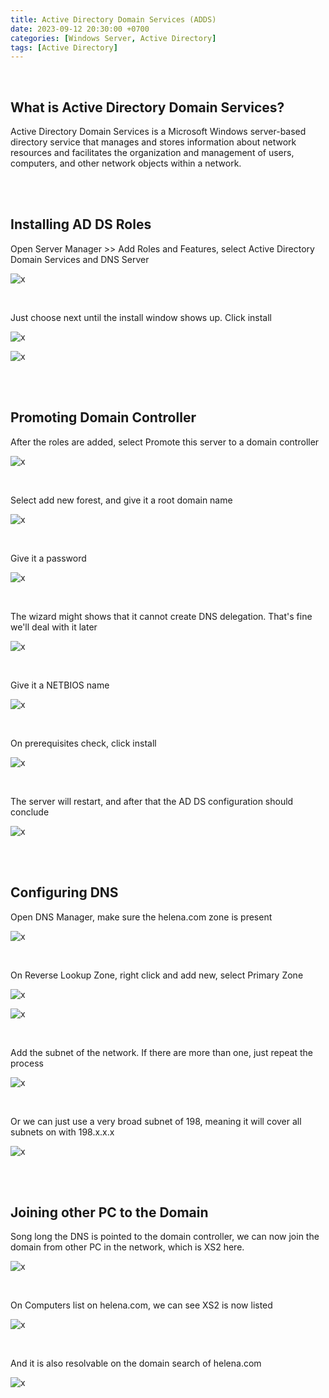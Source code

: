 ```yaml
---
title: Active Directory Domain Services (ADDS)
date: 2023-09-12 20:30:00 +0700
categories: [Windows Server, Active Directory]
tags: [Active Directory]
---
```


<br>

## What is Active Directory Domain Services?

Active Directory Domain Services is a Microsoft Windows server-based directory service that manages and stores information about network resources and facilitates the organization and management of users, computers, and other network objects within a network.

<br>
<br>

## Installing AD DS Roles

Open Server Manager >> Add Roles and Features, select Active Directory Domain Services and DNS Server

![x](/static/2023-09-12-ad/01.png)

<br>

Just choose next until the install window shows up. Click install

![x](/static/2023-09-12-ad/02.png)

![x](/static/2023-09-12-ad/03.png)

<br>
<br>



## Promoting Domain Controller

After the roles are added, select Promote this server to a domain controller

![x](/static/2023-09-12-ad/04.png)

<br>

Select add new forest, and give it a root domain name

![x](/static/2023-09-12-ad/05.png)

<br>

Give it a password

![x](/static/2023-09-12-ad/06.png)

<br>

The wizard might shows that it cannot create DNS delegation. That's fine we'll deal with it later

![x](/static/2023-09-12-ad/07.png)

<br>

Give it a NETBIOS name

![x](/static/2023-09-12-ad/08.png)

<br>

On prerequisites check, click install

![x](/static/2023-09-12-ad/09.png)

<br>

The server will restart, and after that the AD DS configuration should conclude

![x](/static/2023-09-12-ad/10.png)

<br>
<br>

## Configuring DNS

Open DNS Manager, make sure the helena.com zone is present

![x](/static/2023-09-12-ad/11.png)

<br>

On Reverse Lookup Zone, right click and add new, select Primary Zone

![x](/static/2023-09-12-ad/12.png)

![x](/static/2023-09-12-ad/13.png)

<br>

Add the subnet of the network. If there are more than one, just repeat the process

![x](/static/2023-09-12-ad/14.png)

<br>

Or we can just use a very broad subnet of 198, meaning it will cover all subnets on with 198.x.x.x

![x](/static/2023-09-12-ad/15.png)

<br>
<br>

## Joining other PC to the Domain

Song long the DNS is pointed to the domain controller, we can now join the domain from other PC in the network, which is XS2 here.

![x](/static/2023-09-12-ad/16.png)

<br>

On Computers list on helena.com, we can see XS2 is now listed

![x](/static/2023-09-12-ad/17.png)

<br>

And it is also resolvable on the domain search of helena.com

![x](/static/2023-09-12-ad/18.png)

<br>
